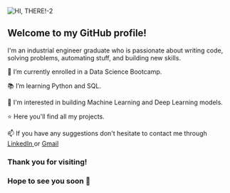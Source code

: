![HI, THERE!-2](https://user-images.githubusercontent.com/122131317/218291475-ceb429f8-4144-409e-8e49-54c3980c9c41.png)

## Welcome to my GitHub profile!

I'm an industrial engineer graduate who is passionate about writing code, solving problems, automating stuff, and building new skills.

🔭 I’m currently enrolled in a Data Science Bootcamp.

📚 I’m learning Python and SQL.

🧠 I'm interested in building Machine Learning and Deep Learning models.

⭐️ Here you'll find all my projects.

📫 If you have any suggestions don't hesitate to contact me through <a href="https://www.linkedin.com/in/martabuaf" target = "_blank"> LinkedIn </a> or <a href="mailto:martafb8888@gmail.com"> Gmail </a>

### Thank you for visiting! 
### Hope to see you soon 🙂

<!--
**martabuaf/martabuaf** is a ✨ _special_ ✨ repository because its `README.md` (this file) appears on your GitHub profile.

Here are some ideas to get you started:

- 🔭 I’m currently working on ...
- 🌱 I’m currently learning ...
- 👯 I’m looking to collaborate on ...
- 🤔 I’m looking for help with ...
- 💬 Ask me about ...
- 📫 How to reach me: ...
- 😄 Pronouns: ...
- ⚡ Fun fact: ...
-->

